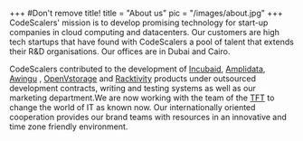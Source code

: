 +++
#Don't remove title!
title = "About us"
pic = "/images/about.jpg"
+++
CodeScalers' mission is to develop promising technology for start-up companies in cloud computing and datacenters. Our customers are high tech startups that have found with CodeScalers a pool of talent that extends their R&amp;D organisations. Our offices are in Dubai and Cairo.   

CodeScalers contributed to the development of <a href="http://www.incubaid.com/" target="_blank">Incubaid</a>, <a href="http://www.amplidata.com/" target="_blank">Amplidata</a>, <a href="http://www.awingu.com/" target="_blank">Awingu</a> , <a href="http://www.openvstorage.com/" target="_blank">OpenVstorage</a> and <a href="http://www.racktivity.com/" target="_blank">Racktivity</a> products under outsourced development contracts, writing and testing systems as well as our marketing department.We are now working with the team of the <a href="https://www.threefold.io/" target="_blank">TFT</a> to change the world of IT as known now. Our internationally oriented cooperation provides our brand teams with resources in an innovative and time zone friendly environment.
